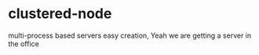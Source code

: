 # clustered-node
multi-process based servers easy creation, Yeah we are getting a server in the office
